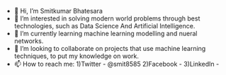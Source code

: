 - 👋 Hi, I’m Smitkumar Bhatesara
- 👀 I’m interested in solving modern world problems through best technologies, such as Data Science And Artificial Intelligence.
- 🌱 I’m currently learning machine learning modelling and nueral networks.
- 💞️ I’m looking to collaborate on projects that use machine learning techniques, to put my knowledge on work.
- 📫 How to reach me:
    1)Twitter - @smit8585
    2)Facebook - 
    3)LinkedIn - 

<!---
smit8585/smit8585 is a ✨ special ✨ repository because its `README.md` (this file) appears on your GitHub profile.
You can click the Preview link to take a look at your changes.
--->
